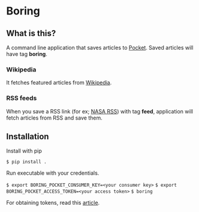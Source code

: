 # Boring

## What is this?

A command line application that saves articles to [Pocket](https://getpocket.com). Saved articles will have tag **boring**.

### Wikipedia

It fetches featured articles from [Wikipedia](https://www.wikipedia.org/).

### RSS feeds

When you save a RSS link (for ex; [NASA RSS](https://www.nasa.gov/rss/dyn/breaking_news.rss)) with tag **feed**, application will fetch articles from RSS and save them.

## Installation

Install with pip

`$ pip install .`

Run executable with your credentials.

`$ export BORING_POCKET_CONSUMER_KEY=<your consumer key>`
`$ export BORING_POCKET_ACCESS_TOKEN=<your access token>`
`$ boring`

For obtaining tokens, read this [article](http://www.jamesfmackenzie.com/getting-started-with-the-pocket-developer-api/).
